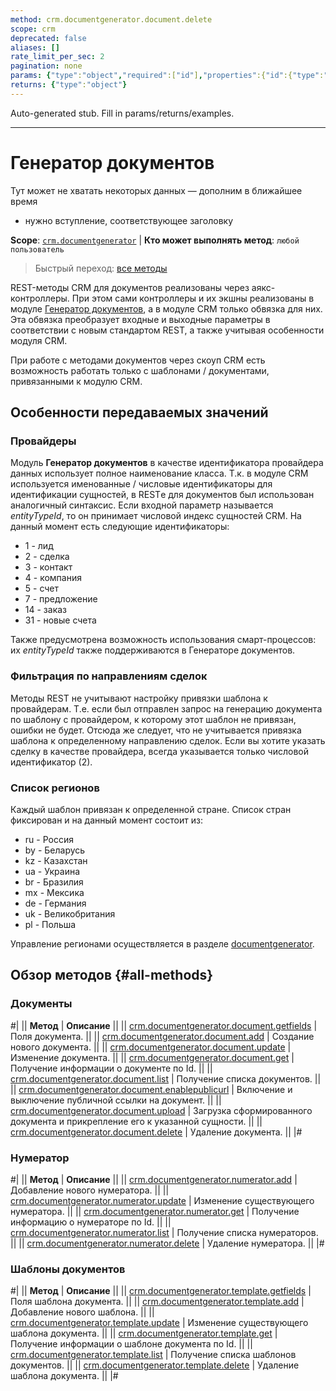 ```yaml
---
method: crm.documentgenerator.document.delete
scope: crm
deprecated: false
aliases: []
rate_limit_per_sec: 2
pagination: none
params: {"type":"object","required":["id"],"properties":{"id":{"type":"integer"}}}
returns: {"type":"object"}
---
```


Auto-generated stub. Fill in params/returns/examples.

---

# Генератор документов



Тут может не хватать некоторых данных — дополним в ближайшее время







- нужно вступление, соответствующее заголовку







**Scope**: [`crm.documentgenerator`](../../scopes/permissions.md) | **Кто может выполнять метод**: `любой пользователь`

> Быстрый переход: [все методы](#all-methods) 



REST-методы CRM для документов реализованы через аякс-контроллеры. При этом сами контроллеры и их экшны реализованы в модуле [Генератор документов](../document-generator/index.md), а в модуле CRM только обвязка для них. Эта обвязка преобразует входные и выходные параметры в соответствии с новым стандартом REST, а также учитывая особенности модуля CRM.

При работе с методами документов через скоуп CRM есть возможность работать только с шаблонами / документами, привязанными к модулю CRM.

## Особенности передаваемых значений

### Провайдеры

Модуль **Генератор документов** в качестве идентификатора провайдера данных использует полное наименование класса. Т.к. в модуле CRM используется именованные / числовые идентификаторы для идентификации сущностей, в RESTе для документов был использован аналогичный синтаксис. Если входной параметр называется *entityTypeId*, то он принимает числовой индекс сущностей CRM. На данный момент есть следующие идентификаторы:

- 1 - лид
- 2 - сделка
- 3 - контакт
- 4 - компания
- 5 - счет
- 7 - предложение
- 14 - заказ
- 31 - новые счета

Также предусмотрена возможность использования смарт-процессов: их *entityTypeId* также поддерживаются в Генераторе документов.

### Фильтрация по направлениям сделок

Методы REST не учитывают настройку привязки шаблона к провайдерам. Т.е. если был отправлен запрос на генерацию документа по шаблону с провайдером, к которому этот шаблон не привязан, ошибки не будет. Отсюда же следует, что не учитывается привязка шаблона к определенному направлению сделок. Если вы хотите указать сделку в качестве провайдера, всегда указывается только числовой идентификатор (2).

### Список регионов

Каждый шаблон привязан к определенной стране. Список стран фиксирован и на данный момент состоит из:

- ru - Россия
- by - Беларусь
- kz - Казахстан
- ua - Украина
- br - Бразилия
- mx - Мексика
- de - Германия
- uk - Великобритания
- pl - Польша

Управление регионами осуществляется в разделе [documentgenerator](../../document-generator/region/index.md).

## Обзор методов {#all-methods}

### Документы

#|
|| **Метод** | **Описание** ||
|| [crm.documentgenerator.document.getfields](./documents/crm-document-generator-document-get-fields.md) | Поля документа. ||
|| [crm.documentgenerator.document.add](./documents/crm-document-generator-document-add.md) | Создание нового документа. ||
|| [crm.documentgenerator.document.update](./documents/crm-document-generator-document-update.md) | Изменение документа. ||
|| [crm.documentgenerator.document.get](./documents/crm-document-generator-document-get.md) | Получение информации о документе по Id. ||
|| [crm.documentgenerator.document.list](./documents/crm-document-generator-document-list.md) | Получение списка документов. ||
|| [crm.documentgenerator.document.enablepublicurl](./documents/crm-document-generator-document-enable-public-url.md) | Включение и выключение публичной ссылки на документ. ||
|| [crm.documentgenerator.document.upload](./documents/crm-document-generator-document-upload.md) | Загрузка сформированного документа и прикрепление его к указанной сущности. ||
|| [crm.documentgenerator.document.delete](./documents/crm-document-generator-document-delete.md) | Удаление документа. ||
|#

### Нумератор

#|
|| **Метод** | **Описание** ||
|| [crm.documentgenerator.numerator.add](./numerator/crm-document-generator-numerator-add.md) | Добавление нового нумератора. ||
|| [crm.documentgenerator.numerator.update](./numerator/crm-document-generator-numerator-update.md) | Изменение существующего нумератора. ||
|| [crm.documentgenerator.numerator.get](./numerator/crm-document-generator-numerator-get.md) | Получение информацию о нумераторе по Id. ||
|| [crm.documentgenerator.numerator.list](./numerator/crm-document-generator-numerator-list.md) | Получение списка нумераторов. ||
|| [crm.documentgenerator.numerator.delete](./numerator/crm-document-generator-numerator-delete.md) | Удаление нумератора. ||
|#

### Шаблоны документов

#|
|| **Метод** | **Описание** ||
|| [crm.documentgenerator.template.getfields](./templates/crm-document-generator-template-get-fields.md) | Поля шаблона документа. ||
|| [crm.documentgenerator.template.add](./templates/crm-document-generator-template-add.md) | Добавление нового шаблона. ||
|| [crm.documentgenerator.template.update](./templates/crm-document-generator-template-update.md) | Изменение существующего шаблона документа. ||
|| [crm.documentgenerator.template.get](./templates/crm-document-generator-template-get.md) | Получение информации о шаблоне документа по Id. ||
|| [crm.documentgenerator.template.list](./templates/crm-document-generator-template-list.md) | Получение списка шаблонов документов. ||
|| [crm.documentgenerator.template.delete](./templates/crm-document-generator-template-delete.md) | Удаление шаблона документа. ||
|#
